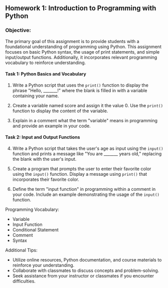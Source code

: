 ## Homework 1: Introduction to Programming with Python
### Objective: 
The primary goal of this assignment is to provide students with a foundational understanding of programming using Python. This assignment focuses on basic Python syntax, the usage of print statements, and simple input/output functions. Additionally, it incorporates relevant programming vocabulary to reinforce understanding.

#### Task 1: Python Basics and Vocabulary
1. Write a Python script that uses the `print()` function to display the phrase "Hello, _______!" where the blank is filled in with a variable containing your name.

2. Create a variable named score and assign it the value 0. Use the `print()` function to display the content of the variable.

3. Explain in a comment what the term "variable" means in programming and provide an example in your code.

#### Task 2: Input and Output Functions
4. Write a Python script that takes the user's age as input using the `input()` function and prints a message like "You are _______ years old," replacing the blank with the user's input.

5. Create a program that prompts the user to enter their favorite color using the `input()` function. Display a message using `print()` that incorporates their favorite color.

6. Define the term "input function" in programming within a comment in your code. Include an example demonstrating the usage of the `input()` function.

Programming Vocabulary:
- Variable
- Input Function
- Conditional Statement
- Comment
- Syntax

Additional Tips:
- Utilize online resources, Python documentation, and course materials to reinforce your understanding.
- Collaborate with classmates to discuss concepts and problem-solving.
- Seek assistance from your instructor or classmates if you encounter difficulties.